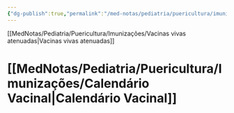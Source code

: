 ```yaml
---
{"dg-publish":true,"permalink":"/med-notas/pediatria/puericultura/imunizacoes/imunizacoes/","tags":["review"]}
---
```


[[MedNotas/Pediatria/Puericultura/Imunizações/Vacinas vivas atenuadas\|Vacinas vivas atenuadas]]

# [[MedNotas/Pediatria/Puericultura/Imunizações/Calendário Vacinal\|Calendário Vacinal]]